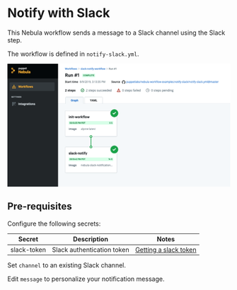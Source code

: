 # Notify with Slack  

This Nebula workflow sends a message to a Slack channel using the Slack step.

The workflow is defined in `notify-slack.yml`.

<p align="center"><img src="./notify-slack.png" alt="Slack Workflow"></p>


## Pre-requisites
Configure the following secrets:

| Secret        | Description   | Notes   |
| ------------- | ------------- | ------- |
| slack-token  | Slack authentication token | [Getting a slack token](https://get.slack.help/hc/en-us/articles/215770388-Create-and-regenerate-API-tokens) |

Set `channel` to an existing Slack channel.

Edit `message` to personalize your notification message.